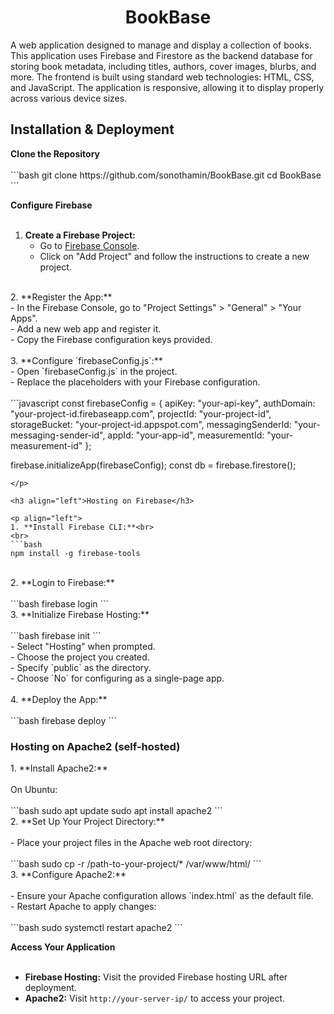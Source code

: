 <h1 align="center">BookBase</h1>

<p align="left">A web application designed to manage and display a collection of books. This application uses Firebase and Firestore as the backend database for storing book metadata, including titles, authors, cover images, blurbs, and more. The frontend is built using standard web technologies: HTML, CSS, and JavaScript. The application is responsive, allowing it to display properly across various device sizes.</p>

<h2 align="left">Installation & Deployment</h2>

<p align="left">
<strong>Clone the Repository</strong><br>
<br>
```bash
git clone https://github.com/sonothamin/BookBase.git
cd BookBase
```
<br>

<strong>Configure Firebase</strong><br>
<br>
1. **Create a Firebase Project:**<br>
   - Go to [Firebase Console](https://console.firebase.google.com/).<br>
   - Click on "Add Project" and follow the instructions to create a new project.<br>
<br>
2. **Register the App:**<br>
   - In the Firebase Console, go to "Project Settings" > "General" > "Your Apps".<br>
   - Add a new web app and register it.<br>
   - Copy the Firebase configuration keys provided.<br>
<br>
3. **Configure `firebaseConfig.js`:**<br>
   - Open `firebaseConfig.js` in the project.<br>
   - Replace the placeholders with your Firebase configuration.<br>
<br>
   ```javascript
   const firebaseConfig = {
       apiKey: "your-api-key",
       authDomain: "your-project-id.firebaseapp.com",
       projectId: "your-project-id",
       storageBucket: "your-project-id.appspot.com",
       messagingSenderId: "your-messaging-sender-id",
       appId: "your-app-id",
       measurementId: "your-measurement-id"
   };

   firebase.initializeApp(firebaseConfig);
   const db = firebase.firestore();
   ```
</p>

<h3 align="left">Hosting on Firebase</h3>

<p align="left">
1. **Install Firebase CLI:**<br>
<br>
   ```bash
   npm install -g firebase-tools
   ```
<br>
2. **Login to Firebase:**<br>
<br>
   ```bash
   firebase login
   ```
<br>
3. **Initialize Firebase Hosting:**<br>
<br>
   ```bash
   firebase init
   ```
<br>
   - Select "Hosting" when prompted.<br>
   - Choose the project you created.<br>
   - Specify `public` as the directory.<br>
   - Choose `No` for configuring as a single-page app.<br>
<br>
4. **Deploy the App:**<br>
<br>
   ```bash
   firebase deploy
   ```
</p>

<h3 align="left">Hosting on Apache2 (self-hosted)</h3>

<p align="left">
1. **Install Apache2:**<br>
<br>
   On Ubuntu:<br>
<br>
   ```bash
   sudo apt update
   sudo apt install apache2
   ```
<br>
2. **Set Up Your Project Directory:**<br>
<br>
   - Place your project files in the Apache web root directory:<br>
<br>
   ```bash
   sudo cp -r /path-to-your-project/* /var/www/html/
   ```
<br>
3. **Configure Apache2:**<br>
<br>
   - Ensure your Apache configuration allows `index.html` as the default file.<br>
   - Restart Apache to apply changes:<br>
<br>
   ```bash
   sudo systemctl restart apache2
   ```
<br>

<strong>Access Your Application</strong><br>
<br>
- **Firebase Hosting:** Visit the provided Firebase hosting URL after deployment.<br>
- **Apache2:** Visit `http://your-server-ip/` to access your project.
</p>
